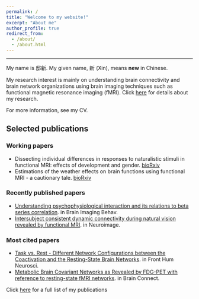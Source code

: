 ```yaml
---
permalink: /
title: "Welcome to my website!"
excerpt: "About me"
author_profile: true
redirect_from: 
  - /about/
  - /about.html
---
```


---
My name is 邸新. My given name, 新 (Xin), means **new** in Chinese. 

My research interest is mainly on understanding brain connectivity and brain network organizations using brain imaging techniques such as functional magnetic resonance imaging (fMRI). Click [here](https://www.dixin.info/research/) for details about my research.

For more information, see my CV. 

## Selected publications
### Working papers
* Dissecting individual differences in responses to naturalistic stimuli in functional MRI: effects of development and gender. [bioRxiv](https://doi.org/10.1101/2020.05.01.073163)
* Estimations of the weather effects on brain functions using functional MRI - a cautionary tale. [bioRxiv](https://doi.org/10.1101/646695) 

### Recently published papers
* [Understanding psychophysiological interaction and its relations to beta series correlation](https://doi.org/10.1007/s11682-020-00304-8). in Brain Imaging Behav. 
* [Intersubject consistent dynamic connectivity during natural vision revealed by functional MRI](https://doi.org/10.1016/j.neuroimage.2020.116698). in Neuroimage.

### Most cited papers
* [Task vs. Rest - Different Network Configurations between the Coactivation and the Resting-State Brain Networks](https://doi.org/10.3389/fnhum.2013.00493). in Front Hum Neurosci.  
* [Metabolic Brain Covariant Networks as Revealed by FDG-PET with reference to resting-state fMRI networks](https://doi.org/10.1089/brain.2012.0086). in Brain Connect.

Click [here](https://www.dixin.info/publications/) for a full list of my publications
